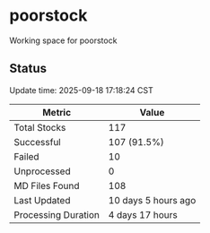 # poorstock
Working space for poorstock

## Status
Update time: 2025-09-18 17:18:24 CST

| Metric | Value |
|--------|-------|
| Total Stocks | 117 |
| Successful | 107 (91.5%) |
| Failed | 10 |
| Unprocessed | 0 |
| MD Files Found | 108 |
| Last Updated | 10 days 5 hours ago |
| Processing Duration | 4 days 17 hours |

